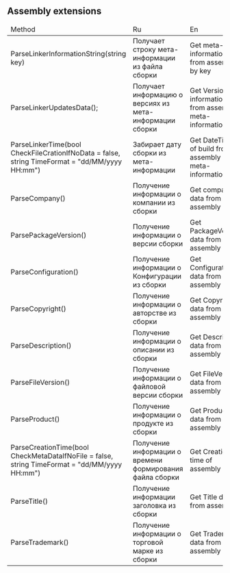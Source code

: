 ## Assembly extensions

<table>
  <thead>
    <tr>
      <td width="50%">
        Method
      </td>
      <td> 
        Ru
      </td>
      <td>
        En
      </td>
    </tr>
  </thead>
  <tbody>
    <tr>
      <td>
        ParseLinkerInformationString(string key)
      </td>
      <td>
        Получает строку мета-информации из файла сборки
      </td>
      <td>
        Get meta-information row from assembly by key
      </td>
    </tr>
    <tr>
      <td>
        ParseLinkerUpdatesData();
      </td>
      <td>
        Получает информацию о версиях из мета-информации сборки
      </td>
      <td>
        Get Version information from assembly meta-information
      </td>
    </tr>    
    <tr>
      <td>
        ParseLinkerTime(bool CheckFileCrationIfNoData = false, string TimeFormat = "dd/MM/yyyy HH:mm")
      </td>
      <td>
        Забирает дату сборки из мета-информации
      </td>
      <td>
        Get DateTime of build from assembly meta-information
      </td>
    </tr>
    <tr>
      <td>
        ParseCompany()
      </td>
      <td>
        Получение информации о компании из сборки
      </td>
      <td>
        Get company data from assembly
      </td>
    </tr>
    <tr>
      <td>
        ParsePackageVersion()
      </td>
      <td>
        Получение информации о версии сборки
      </td>
      <td>
        Get PackageVersion data from assembly
      </td>
    </tr>
    <tr>
      <td>
        ParseConfiguration()
      </td>
      <td>
        Получение информации о Конфигурации из сборки
      </td>
      <td>
        Get Configuration data from assembly
      </td>
    </tr>
    <tr>
      <td>
        ParseCopyright()
      </td>
      <td>
        Получение информации о авторстве из сборки
      </td>
      <td>
        Get Copyright data from assembly
      </td>
    </tr>
    <tr>
      <td>
        ParseDescription()
      </td>
      <td>
        Получение информации о описании из сборки
      </td>
      <td>
        Get Description data from assembly
      </td>
    </tr>
    <tr>
      <td>
        ParseFileVersion()
      </td>
      <td>
        Получение информации о файловой версии сборки
      </td>
      <td>
        Get FileVersion data from assembly
      </td>
    </tr>
    <tr>
      <td>
        ParseProduct()
      </td>
      <td>
        Получение информации о продукте из сборки
      </td>
      <td>
        Get Product data from assembly
      </td>
    </tr>
    <tr>
      <td>
        ParseCreationTime(bool CheckMetaDataIfNoFile = false, string TimeFormat = "dd/MM/yyyy HH:mm")
      </td>
      <td>
        Получение информации о времени формирования файла сборки
      </td>
      <td>
        Get Creation time of assembly
      </td>
    </tr>
    <tr>
      <td>
        ParseTitle()
      </td>
      <td>
        Получение информации заголовка из сборки
      </td>
      <td>
        Get Title data from assembly
      </td>
    </tr>
    <tr>
      <td>
        ParseTrademark()
      </td>
      <td>
        Получение информации о торговой марке из сборки
      </td>
      <td>
        Get Trademark data from assembly
      </td>
    </tr>
  </tbody>
  </table>
